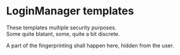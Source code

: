 # LoginManager templates

These templates multiple security purposes.  
Some quite blatant, some, quite a bit discrete.

A part of the fingerprinting shall happen here, hidden from the user.
